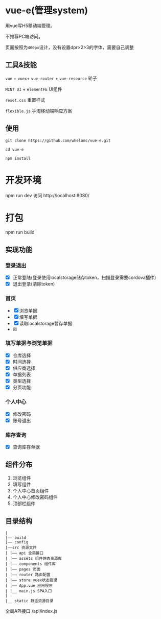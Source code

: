 # vue-e(管理system)
用vue写H5移动端管理。

不推荐PC端访问。

页面按照为`400px`设计，没有设置dpr>2>3的字体，需要自己调整

## 工具&技能
`vue` + `vuex`+ `vue-router` + `vue-resource` 轮子

`MINT UI` + `elementFE` UI组件

`reset.css` 重置样式

`flexible.js` 手淘移动端响应方案 

## 使用
```
git clone https://github.com/whelamc/vue-e.git

cd vue-e

npm install 

```

# 开发环境
npm run dev
访问 http://localhost:8080/

# 打包
npm run build

## 实现功能
### 登录退出
- [x] 正常登陆(登录使用localstorage储存token，扫描登录需要cordova插件)
- [x] 退出登录(清除token)

### 首页
- [x] 浏览单据
- [x] 填写单据
- [x] 读取localstorage暂存单据
- [x] 

### 填写单据与浏览单据
- [x] 仓库选择
- [x] 时间选择
- [x] 供应商选择
- [x] 单据列表
- [x] 类型选择
- [x] 分页功能

### 个人中心
- [x] 修改密码
- [x] 账号退出

### 库存查询
- [x] 查询库存单据

## 组件分布
1.  浏览组件
2.  填写组件
3.  个人中心首页组件
4.  个人中心修改密码组件
5.  顶部栏组件

## 目录结构

```
|
|—— build 
|—— config
|——src 资源文件
| |—— api 全局接口
| |—— assets 组件静态资源库
| |—— components 组件库
| |—— pages 页面
| |—— router 路由配置
| |—— store vuex状态管理
| |—— App.vue 应用程序
| |__ main.js SPA入口
|
|__ static 静态资源目录

```


全局API接口 /api/index.js

